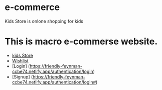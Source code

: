 # e-commerce

Kids Store is onlone shopping for kids

# This is macro e-commerse website.

* [kids Store](https://friendly-feynman-ccbe74.netlify.app/)
* [Wishlist](https://friendly-feynman-ccbe74.netlify.app/wishlist/wish-list.html)
* [Login] (https://friendly-feynman-ccbe74.netlify.app/authentication/login)
* [Signup] (https://friendly-feynman-ccbe74.netlify.app/authentication/login#)


 
